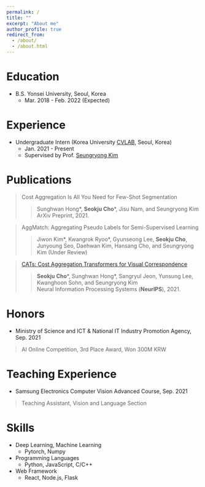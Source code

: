 ```yaml
---
permalink: /
title: ""
excerpt: "About me"
author_profile: true
redirect_from: 
  - /about/
  - /about.html
---
```


Education
======
* B.S. Yonsei University, Seoul, Korea
  * Mar. 2018 - Feb. 2022 (Expected)

Experience
======
* Undergraduate Intern (Korea University <a href="https://cvlab.korea.ac.kr">CVLAB</a>, Seoul, Korea)
  * Jan. 2021 - Present
  * Supervised by Prof. <a href="https://seungryong.github.io">Seungryong Kim</a>

Publications
======
> Cost Aggregation Is All You Need for Few-Shot Segmentation<br>
>> Sunghwan Hong*, **Seokju Cho**\*, Jisu Nam, and Seungryong Kim<br>
>> ArXiv Preprint, 2021.

> AggMatch: Aggregating Pseudo Labels for Semi-Supervised Learning<br>
>> Jiwon Kim*, Kwangrok Ryoo*, Gyunseong Lee, **Seokju Cho**, Junyoung Seo, Daehwan Kim, Hansang Cho, and Seungryong Kim (Under Review)

> <a href="https://sunghwanhong.github.io/CATs/">CATs: Cost Aggregation Transformers for Visual Correspondence</a>
>> **Seokju Cho**\*, Sunghwan Hong*, Sangryul Jeon, Yunsung Lee, Kwanghoon Sohn, and Seungryong Kim<br>
>> Neural Information Processing Systems (**NeurIPS**), 2021.

Honors
======
* Ministry of Science and ICT & National IT Industry Promotion Agency, Sep. 2021
> AI Online Competition, 3rd Place Award, Won 300M KRW

Teaching Experience
======
* Samsung Electronics Computer Vision Advanced Course, Sep. 2021
> Teaching Assistant, Vision and Language Section

Skills
======
* Deep Learning, Machine Learning
  * Pytorch, Numpy
* Programming Languages
  * Python, JavaScript, C/C++
* Web Framework
  * React, Node.js, Flask
